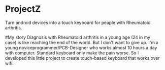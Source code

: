 # ProjectZ
Turn android devices into a touch keyboard for peaple with Rheumatoid arthritis.

#My story
Diagnosis with Rheumatoid arthritis in a young age (24 in my case) is like reaching the end of the world. But I don't want to give up. I'm a young noviceprogrammer/PCB-Designer who works almost 10 hours a day with computer. Standard keyboard only make the pain worse. So I developed this little project to create touch-based keyboard that works over wifi. 

